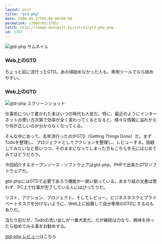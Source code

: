 ```yaml
---
layout: post
title: "gtd-php"
date: 2006-05-17T09:00:00+09:00
permalink: /2006/05/1705/
catch: http://image.moongift.jp/intro2/gtd-php.png
id: 1707
---
```

 ![gtd-php サムネイル](http://image.moongift.jp/intro2/gtd-php.t.png "gtd-php サムネイル")
  

### Web上のGTD
  
ちょっと前に流行ったGTD。あの頃始めなかった人も、専用ツールでなら始めやすい。  
<!--more-->  

### Web上のGTD
  

![gtd-php スクリーンショット](http://image.moongift.jp/intro2/gtd-php.png "gtd-php スクリーンショット")

  

仕事術について書かれた本はいつの時代も人気だ。特に、最近のようにインターネットの使い方次第で効率が全く変わってくるとなると、様々な情報に溢れかえり何が正しいのか分からなくなってくる。

  

そんな中にあって、去年流行ったのがGTD（Getting Things Done）だ。まずTodoを整理し、プロジェクトとしてアクションを整理し、レビューする。挑戦してみたいなと思いつつ、そのままになってしまった方もこちらを元にはじめてみてはどうだろう。

  

今回紹介するオープンソース・ソフトウェアはgtd-php、PHPで出来たGTDソフトウェアだ。

  

gtd-phpにはGTDで必要であろう機能が一揃い揃っている。あまり紙の文書は使わず、PC上で仕事が完了している人にはぴったりだ。

  

リスト、アクション、プロジェクト、そしてレビュー。ビジネスタスクとプライベートタスクを分けないように、Web上に設置して自分専用のGTDにするのもありだ。

  

当たり前だが、Todoの洗い出しが一番大変だ。だが継続は力なり、興味を持ったら始めてみる事をお勧めする。

  

[gtd-php レビュー](http://oss.moongift.jp/review/i-1707.html)はこちら

